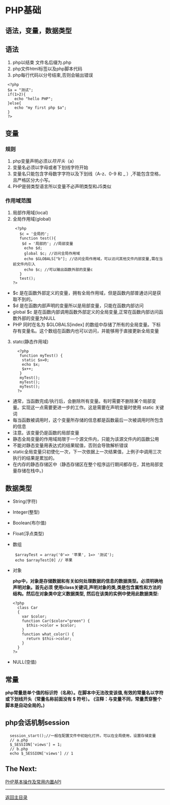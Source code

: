 # PHP基础
##  语法，变量，数据类型
   ## 语法
   1. php以<?php 开头 以?>结束  文件名后缀为.php
   2. php文件html标签以及php脚本代码
   3. php每行代码以分号结束,否则会输出错误
   ```
    <?php
    $a = "测试";
    if(1>2){
       echo "hello PHP";
    }else{
       echo "my first php $a";
    }
    ?>

   ```
   ## 变量
   ### 规则
   1. php变量声明必须以$符开头（$a）
   2. 变量名必须以字母或者下划线字符开始
   3. 变量名只能包含字母数字字符以及下划线（A-z、0-9 和 _ ）,不能包含空格，且严格区分大小写。
   4. PHP是弱类型语言所以变量不必声明类型和JS类似 

   ### 作用域范围
   1. 局部作用域(local)
   2. 全局作用域(global)
      ```
       <?php
         $c = '全局的';
         function test(){
          $d = '局部的'; //局部变量
           echo $d; 
           global $c; //访问全局作用域
           echo $GLOBALS["b"]; //访问全局作用域，可以访问其他文件内部变量,需在当前文件内引入
           echo $c; //可以输出函数外部的变量c
         }
         test();
      ?>
      ```
   + $c 是在函数外部定义的变量，拥有全局作用域，但是函数内部普通访问是获取不到的。
   + $d 是在函数内部声明的变量所以是局部变量，只能在函数内部访问
   + global $c 是在函数内部调用函数外部定义的全局变量,正常在函数内部访问函数外部的变量为NULL
   + PHP 同时在名为 $GLOBALS[index] 的数组中存储了所有的全局变量。下标存有变量名。这个数组在函数内也可以访问，并能够用于直接更新全局变量

   3. statc(静态作用域)
      ```
        <?php
         function myTest() {
          static $x=0;
          echo $x;
          $x++;
         }
         myTest();
         myTest();
         myTest();
        ?>
      ```

   + 通常，当函数完成/执行后，会删除所有变量。有时需要不删除某个局部变量。实现这一点需要更进一步的工作。这是需要在声明变量时使用 static 关键词
   + 每当函数被调用时，这个变量所存储的信息都是函数最后一次被调用时所包含的信息
   + 注意。该变量仍是函数的局部变量
   + 静态全局变量的作用域局限于一个源文件内，只能为该源文件内的函数公用
   + 不能对静态变量用表达式的结果赋值，否则会导致解析错误
   + static全局变量只初使化一次，下一次依据上一次结果值，上例子中调用三次执行的结果是累加的。
   + 在内存的静态存储区中（静态存储区在整个程序运行期间都存在，其他局部变量存储在栈中。)
   ## 数据类型
   + String(字符)
   + Integer(整型)
   + Boolean(布尔值)
   + Float(浮点类型)
   + 数组
     ```
      $arrayTest = array('0'=> '苹果', 1=> '测试');
      echo $arrayTest[0] // 苹果

     ```
   + 对象

     **php中，对象是存储数据和有关如何处理数据的信息的数据类型。必须明确地声明对象。首先必须**
     **使用class关键词,声明对象的类,类是包含属性和方法的结构。然后在对象类中定义数据类型,**
     **然后在该类的实例中使用此数据类型:**
     ```
     <?php
       class Car
       {
         var $color;
         function Car($color="green") {
           $this->color = $color;
         }
         function what_color() {
           return $this->color;
         }
       }
     ?>
     ```
   + NULL(空值)

   ## 常量 
   **php常量是单个值的标识符（名称）。在脚本中无法改变该值,有效的常量名以字符或下划线开头（常量名称前面没有 $ 符号）。**
   **(注释：与变量不同，常量贯穿整个脚本是自动全局的。)**

## php会话机制session 
   ```
     session_start();//一般在配置文件中初始化打开。可以在全局使用，设置存储变量
     // a.php
     $_SESSION['views'] = 1;
     // b.php
     echo $_SESSION['views'] // 1
   ```   

## The Next: 

[PHP基本操作及常用内置API]()
_ _ _

[返回主目录]()
